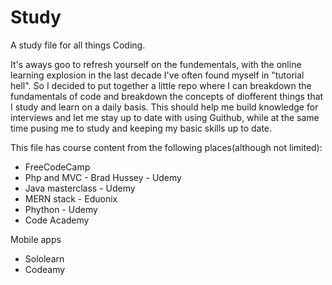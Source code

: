 # Study
 A study file for all things Coding.

 It's aways goo to refresh yourself on the fundementals, with the online learning explosion in the last decade I've often found myself in "tutorial hell". So I decided to put together a little repo where I can breakdown the fundamentals of code and breakdown the concepts of diofferent things that I study and learn on a daily basis. This should help me build knowledge for interviews and let me stay up to date with using Guithub, while at the same time pusing me to study and keeping my basic skills up to date. 

 This file has course content from the following places(although not limited):
 - FreeCodeCamp
 - Php and MVC - Brad Hussey - Udemy
 - Java masterclass - Udemy
 - MERN stack - Eduonix
 - Phython - Udemy
 - Code Academy

 Mobile apps
 - Sololearn
 - Codeamy

 

